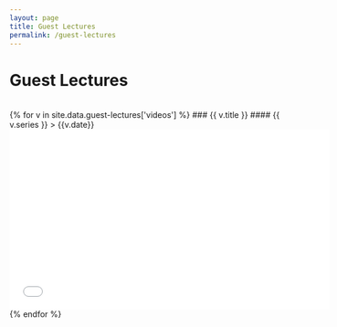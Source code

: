 ```yaml
---
layout: page
title: Guest Lectures
permalink: /guest-lectures
---
```


# Guest Lectures
<br />
{% for v in site.data.guest-lectures['videos'] %}
### {{ v.title }}
#### {{ v.series }}
> {{v.date}}

<iframe class="mx-auto d-block" width="560" height="315" src="{{v.link}}" frameborder="0" title="{{v.title}}" allow="accelerometer; autoplay; encrypted-media;clipboard-write; picture-in-picture" allowfullscreen></iframe> {% endfor %}
